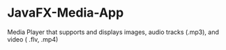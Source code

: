 # JavaFX-Media-App
Media Player that supports and displays images, audio tracks (.mp3), and video ( .flv, .mp4)
